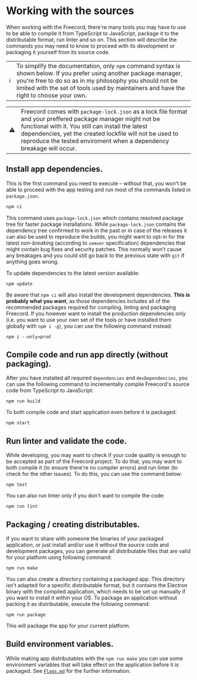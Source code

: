 # Working with the sources

When working with the Freecord, there're many tools you may have to use to be
able to compile it from TypeScript to JavaScript, package it to the
distributable format, run linter and so on. This section will describe the
commands you may need to know to proceed with its development or packaging it
yourself from its source code.

<table class="alert-info">
<tr>
    <td> ℹ️ </td>
    <td>
        To simplify the documentation, only <code>npm</code> command syntax is
        shown below. If you prefer using another package manager, you're free to
        do so as in my philosophy you should not be limited with the set of
        tools used by maintainers and have the right to choose your own.
    </td>
</tr>
</table>
<table class="alert-warn">
<tr>
    <td> ⚠️ </td>
    <td>
        Freecord comes with <code>package-lock.json</code> as a lock file format
        and your preffered package manager might not be functional with it. You
        still can install the latest dependencies, yet the created lockfile will
        not be used to reproduce the tested enviroment when a dependency
        breakage will occur.
    </td>
</tr>
</table>

## Install app dependencies.

This is the first command you need to execute – without that, you won't be able
to proceed with the app testing and run most of the commands listed in
`package.json`.
```sh
npm ci
```

This command uses `package-lock.json` which contains resolved package tree for
faster package installations. While `package-lock.json` contains the dependency
tree confirmed to work in the past or in case of the releases it can also be
used to reproduce the builds, you might want to opt-in for the latest
*non-breaking* (according to `semver` specification) dependencies that might
contain bug fixes and security patches. This normally won't cause any breakages
and you could still go back to the previous state with `git` if anything goes
wrong.

To update dependencies to the latest version available:

```
npm update
```

Be aware that `npm ci` will also install the development dependencies. **This is**
**probably what you want**, as those dependencies includes all of the
recommended packages required for compiling, linting and packaging Freecord. If
you however want to install the production dependencies only (i.e. you want to
use your own set of the tools or have installed them globally with `npm i -g`),
you can use the following command instead:
```
npm i --only=prod
```

## Compile code and run app directly (without packaging).

After you have installed all required `dependencies` and `devDependencies`, you
can use the following command to incrementally compile Freecord's source code
from TypeScript to JavaScript:
```
npm run build
```

To both compile code and start application even before it is packaged:
```
npm start
```

## Run linter and validate the code.

While developing, you may want to check if your code quality is enough to be
accepted as part of the Freecord project. To do that, you may want to both
compile it (to ensure there're no compiler errors) and run linter (to check for
the other issues). To do this, you can use the command below:
```
npm test
```

You can also run linter only if you don't want to compile the code:
```
npm run lint
```

## Packaging / creating distributables.

If you want to share with someone the binaries of your packaged application, or
just install and/or use it without the source code and development packages,
you can generate all distributable files that are valid for your platform using
following command:
```
npm run make
```

You can also create a directory containing a packaged app. This directory isn't
adapted for a specific distributable format, but it contains the Electron binary
with the compiled application, which needs to be set up manually if you want to
install it within your OS. To package an application without packing it as
distributable, execute the following command:
```
npm run package
```

This will package the app for your current platform.

## Build environment variables.

While making app distributables with the `npm run make` you can use some
environment variables that will take effect on the application before it is
packaged. See [`Flags.md`](./Flags.md#1-in-electron-forge) for the further
information.